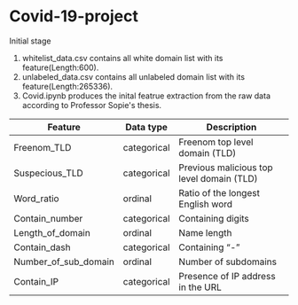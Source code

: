 # Covid-19-project

Initial stage
1. whitelist_data.csv contains all white domain list with its feature(Length:600).
2. unlabeled_data.csv contains all unlabeled domain list with its feature(Length:265336).
3. Covid.ipynb produces the inital featrue extraction from the raw data according to Professor Sopie's thesis.

| Feature | Data type  |  Description |
| ------- | --- | -----------|
| Freenom_TLD | categorical | Freenom top level domain (TLD) |
| Suspecious_TLD | categorical | Previous malicious top level domain (TLD)|
| Word_ratio | ordinal | Ratio of the longest English word |
| Contain_number | categorical | Containing digits |
| Length_of_domain | ordinal | Name length |
| Contain_dash | categorical | Containing “-” |
| Number_of_sub_domain| ordinal | Number of subdomains |
| Contain_IP | categorical | Presence of IP address in the URL |
